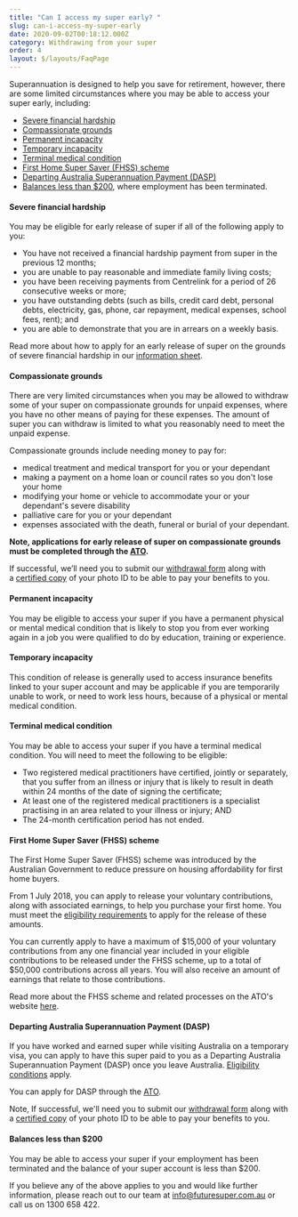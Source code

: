 ```yaml
---
title: "Can I access my super early? "
slug: can-i-access-my-super-early
date: 2020-09-02T00:18:12.000Z
category: Withdrawing from your super
order: 4
layout: $/layouts/FaqPage
---
```

Superannuation is designed to help you save for retirement, however, there are some limited circumstances where you may be able to access your super early, including:

* [Severe financial hardship](https://www.ato.gov.au/individuals/super/withdrawing-and-using-your-super/early-access-to-your-super/#Access_due_to_severe_financial_hardship)
* [Compassionate grounds](https://www.ato.gov.au/Individuals/Super/In-detail/Withdrawing-and-using-your-super/Early-access-on-compassionate-grounds/)
* [Permanent incapacity](https://www.ato.gov.au/individuals/super/withdrawing-and-using-your-super/early-access-to-your-super/#Accessduetopermanentincapacity)
* [Temporary incapacity](https://www.ato.gov.au/individuals/super/withdrawing-and-using-your-super/early-access-to-your-super/#Temporaryincapacity)
* [Terminal medical condition](https://www.ato.gov.au/individuals/super/withdrawing-and-using-your-super/early-access-to-your-super/#Terminalmedicalcondition)
* [First Home Super Saver (FHSS) scheme](https://www.ato.gov.au/individuals/super/withdrawing-and-using-your-super/first-home-super-saver-scheme/)
* [Departing Australia Superannuation Payment (DASP)](https://www.ato.gov.au/Individuals/Super/In-detail/Temporary-residents-and-super/Super-information-for-temporary-residents-departing-Australia/)
* [Balances less than $200](https://www.ato.gov.au/individuals/super/withdrawing-and-using-your-super/early-access-to-your-super/#Superlessthan200), where employment has been terminated.

#### Severe financial hardship

You may be eligible for early release of super if all of the following apply to you: 

* You have not received a financial hardship payment from super in the previous 12 months; 
* you are unable to pay reasonable and immediate family living costs; 
* you have been receiving payments from Centrelink for a period of 26 consecutive weeks or more;
* you have outstanding debts (such as bills, credit card debt, personal debts, electricity, gas, phone, car repayment, medical expenses, school fees, rent); and
* you are able to demonstrate that you are in arrears on a weekly basis.

Read more about how to apply for an early release of super on the grounds of severe financial hardship in our [information sheet](https://content.myfuturesuper.com.au/forms-docs/FinancialHardshipInformationSheet.pdf).  

#### Compassionate grounds

There are very limited circumstances when you may be allowed to withdraw some of your super on compassionate grounds for unpaid expenses, where you have no other means of paying for these expenses. The amount of super you can withdraw is limited to what you reasonably need to meet the unpaid expense.

Compassionate grounds include needing money to pay for:

* medical treatment and medical transport for you or your dependant
* making a payment on a home loan or council rates so you don't lose your home
* modifying your home or vehicle to accommodate your or your dependant's severe disability
* palliative care for you or your dependant
* expenses associated with the death, funeral or burial of your dependant.

**Note, applications for early release of super on compassionate grounds must be completed through the [ATO](https://www.ato.gov.au/Individuals/Super/In-detail/Withdrawing-and-using-your-super/Early-access-on-compassionate-grounds/?anchor=Howtoapply#Howtoapply).** 

If successful, we’ll need you to submit our [withdrawal form](https://www.futuresuper.com.au/withdrawal) along with a [certified copy](https://www.futuresuper.com.au/faqs/how-can-i-certify-my-id) of your photo ID to be able to pay your benefits to you.

#### Permanent incapacity

You may be eligible to access your super if you have a permanent physical or mental medical condition that is likely to stop you from ever working again in a job you were qualified to do by education, training or experience.

#### Temporary incapacity

This condition of release is generally used to access insurance benefits linked to your super account and may be applicable if you are temporarily unable to work, or need to work less hours, because of a physical or mental medical condition.

#### Terminal medical condition

You may be able to access your super if you have a terminal medical condition. You will need to meet the following to be eligible: 

* Two registered medical practitioners have certified, jointly or separately, that you suffer from an illness or injury that is likely to result in death within 24 months of the date of signing the certificate;
* At least one of the registered medical practitioners is a specialist practising in an area related to your illness or injury; AND
* The 24-month certification period has not ended.[](https://www.ato.gov.au/individuals/super/withdrawing-and-using-your-super/first-home-super-saver-scheme/)

#### First Home Super Saver (FHSS) scheme

The First Home Super Saver (FHSS) scheme was introduced by the Australian Government to reduce pressure on housing affordability for first home buyers. 

From 1 July 2018, you can apply to release your voluntary contributions, along with associated earnings, to help you purchase your first home. You must meet the [eligibility requirements](https://www.ato.gov.au/individuals/super/withdrawing-and-using-your-super/first-home-super-saver-scheme/#WhoiseligibletorequestaFHSSdetermination) to apply for the release of these amounts.

You can currently apply to have a maximum of $15,000 of your voluntary contributions from any one financial year included in your eligible contributions to be released under the FHSS scheme, up to a total of $50,000 contributions across all years. You will also receive an amount of earnings that relate to those contributions.

Read more about the FHSS scheme and related processes on the ATO's website [here](https://www.ato.gov.au/individuals/super/withdrawing-and-using-your-super/first-home-super-saver-scheme/). 

#### Departing Australia Superannuation Payment (DASP)

If you have worked and earned super while visiting Australia on a temporary visa, you can apply to have this super paid to you as a Departing Australia Superannuation Payment (DASP) once you leave Australia. [Eligibility conditions](https://www.ato.gov.au/Individuals/Super/In-detail/Temporary-residents-and-super/Super-information-for-temporary-residents-departing-Australia/?anchor=EligibilityforDASP#EligibilityforDASP) apply.

You can apply for DASP through the [ATO](ato.gov.au/Individuals/Super/In-detail/Temporary-residents-and-super/Super-information-for-temporary-residents-departing-Australia/?anchor=Howtoclaimyoursuper#Howtoclaimyoursuper). 

Note, If successful, we'll need you to submit our [withdrawal form](https://www.futuresuper.com.au/withdrawal) along with a [certified copy](https://www.futuresuper.com.au/faqs/how-can-i-certify-my-id) of your photo ID to be able to pay your benefits to you.

#### Balances less than $200

You may be able to access your super if your employment has been terminated and the balance of your super account is less than $200. 

If you believe any of the above applies to you and would like further information, please reach out to our team at info@futuresuper.com.au or call us on 1300 658 422.